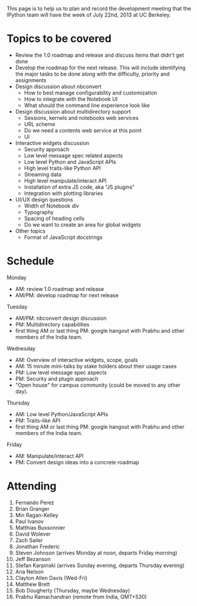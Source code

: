 This page is to help us to plan and record the development meeting that the IPython team will have the week of July 22nd, 2013 at UC Berkeley.

# Topics to be covered

* Review the 1.0 roadmap and release and discuss items that didn't get done
* Develop the roadmap for the next release. This will include identifying the major tasks to be done along with the difficulty, priority and assignments
* Design discussion about nbconvert
  - How to best manage configurability and customization
  - How to integrate with the Notebook UI
  - What should the command line experience look like
* Design discussion about multidirectory support
  - Sessions, kernels and notebooks web services
  - URL scheme
  - Do we need a contents web service at this point
  - UI
* Interactive widgets discussion
  - Security approach
  - Low level message spec related aspects
  - Low level Python and JavaScript APIs
  - High level traits-like Python API
  - Streaming data
  - High level manipulate/interact API
  - Installation of extra JS code, aka "JS plugins"
  - Integration with plotting libraries
* UI/UX design questions
  - Width of Notebook div
  - Typography
  - Spacing of heading cells
  - Do we want to create an area for global widgets
* Other topics
  - Format of JavaScript docstrings

# Schedule

Monday

* AM: review 1.0 roadmap and release
* AM/PM: develop roadmap for next release

Tuesday

* AM/PM: nbconvert design discussion
* PM: Multidirectory capabilities
* first thing AM or last thing PM: google hangout with Prabhu and other members of the India team.

Wednesday


* AM: Overview of interactive widgets, scope, goals
* AM: 15 minute mini-talks by stake holders about their usage cases
* PM: Low level message spec aspects
* PM: Security and plugin approach
* "Open house" for campus community (could be moved to any other day).

Thursday

* AM: Low level Python/JavaScript APIs
* PM: Traits-like API
* first thing AM or last thing PM: google hangout with Prabhu and other members of the India team.

Friday

* AM: Manipulate/interact API
* PM: Convert design ideas into a concrete roadmap

# Attending

1. Fernando Perez
2. Brian Granger
3. Min Ragan-Kelley
4. Paul Ivanov
5. Matthias Bussonnier
6. David Wolever
7. Zach Sailer
8. Jonathan Frederic
9. Steven Johnson (arrives Monday at noon, departs Friday morning)
10. Jeff Bezanson
11. Stefan Karpinski (arrives Sunday evening, departs Thursday evening)
12. Ana Nelson
13. Clayton Allen Davis (Wed-Fri)
14. Matthew Brett
15. Bob Dougherty (Thursday, maybe Wednesday)
16. Prabhu Ramachandran (remote from India, GMT+530)